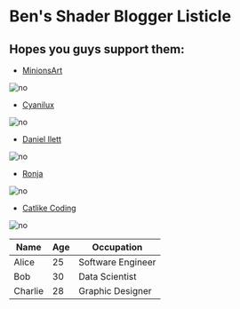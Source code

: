 # Ben's Shader Blogger Listicle
## Hopes you guys support them:

- [MinionsArt](https://minionsart.github.io/tutorials/?type=built-in)

![no](https://yt3.googleusercontent.com/ytc/AIdro_ko4FynnlI8x1ENLYsT5w2tkOCIn_CSUDQUrPTmDHuhrQ=s900-c-k-c0x00ffffff-no-rj)

- [Cyanilux](https://www.cyanilux.com)
  
![no](https://avatars.githubusercontent.com/u/69320946?v=4)

- [Daniel Ilett](https://danielilett.com)
  
![no](https://avatars.githubusercontent.com/u/10574145?v=4)

- [Ronja](https://www.ronja-tutorials.com)
  
![no](https://opengraph.githubassets.com/7f1ede68fb55c55e5568fe4f3de6e9313f729dd1fe6d5d831b056058398d81bf/ronja-tutorials/ShaderTutorials)

- [Catlike Coding](https://catlikecoding.com)
  
![no](https://encrypted-tbn0.gstatic.com/images?q=tbn:ANd9GcQl_qezNCPmFeBZI9w4uFM88iE048R379oYqQ&s)


| Name           | Age | Occupation       |
|----------------|-----|------------------|
| Alice          | 25  | Software Engineer|
| Bob            | 30  | Data Scientist   |
| Charlie        | 28  | Graphic Designer |
